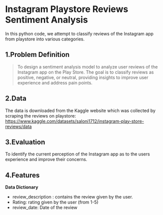 

# Instagram Playstore Reviews Sentiment Analysis

In this python code, we attempt to classify reviews of the Instagram app from playstore into various categories.

## 1.Problem Definition

> To design a sentiment analysis model to analyze user reviews of the Instagram app on the Play Store. The goal is to classify reviews as positive, negative, or neutral, providing insights to improve user experience and address pain points.

## 2.Data

The data is downloaded from the Kaggle website which was collected by scraping the reviews on playstore: https://www.kaggle.com/datasets/saloni1712/instagram-play-store-reviews/data


## 3.Evaluation

To identify the current perception of the Instagram app as to the users experience and improve their concerns.

## 4.Features
**Data Dictionary**

* review_description : contains the review given by the user.
* Rating: rating given by the user (from 1-5)
* review_date: Date of the review
